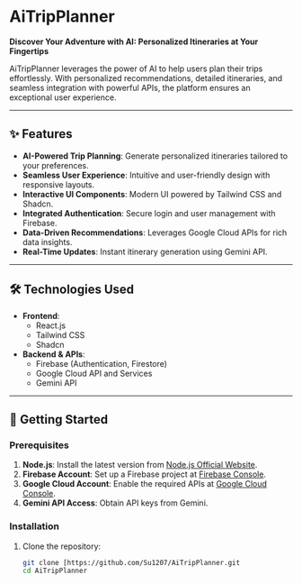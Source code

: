 # AiTripPlanner

**Discover Your Adventure with AI: Personalized Itineraries at Your Fingertips**

AiTripPlanner leverages the power of AI to help users plan their trips effortlessly. With personalized recommendations, detailed itineraries, and seamless integration with powerful APIs, the platform ensures an exceptional user experience.

---

## ✨ **Features**
- **AI-Powered Trip Planning**: Generate personalized itineraries tailored to your preferences.
- **Seamless User Experience**: Intuitive and user-friendly design with responsive layouts.
- **Interactive UI Components**: Modern UI powered by Tailwind CSS and Shadcn.
- **Integrated Authentication**: Secure login and user management with Firebase.
- **Data-Driven Recommendations**: Leverages Google Cloud APIs for rich data insights.
- **Real-Time Updates**: Instant itinerary generation using Gemini API.

---

## 🛠️ **Technologies Used**
- **Frontend**:  
  - React.js  
  - Tailwind CSS  
  - Shadcn  
- **Backend & APIs**:  
  - Firebase (Authentication, Firestore)  
  - Google Cloud API and Services  
  - Gemini API  

---

## 🚀 **Getting Started**
### Prerequisites
1. **Node.js**: Install the latest version from [Node.js Official Website](https://nodejs.org/).  
2. **Firebase Account**: Set up a Firebase project at [Firebase Console](https://console.firebase.google.com/).  
3. **Google Cloud Account**: Enable the required APIs at [Google Cloud Console](https://console.cloud.google.com/).  
4. **Gemini API Access**: Obtain API keys from Gemini.

### Installation
1. Clone the repository:  
   ```bash
   git clone [https://github.com/Su1207/AiTripPlanner.git
   cd AiTripPlanner
